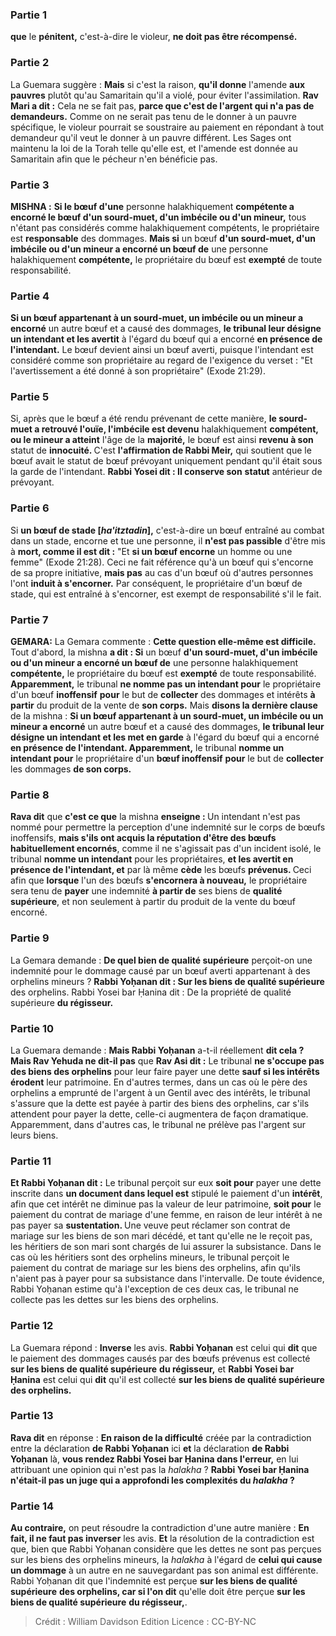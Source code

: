 
### Partie 1
<b>que</b> le <b>pénitent,</b> c'est-à-dire le violeur, <b>ne doit pas être récompensé.</b>

### Partie 2
La Guemara suggère : <b>Mais</b> si c'est la raison, <b>qu'il donne</b> l'amende <b>aux pauvres</b> plutôt qu'au Samaritain qu'il a violé, pour éviter l'assimilation. <b>Rav Mari a dit :</b> Cela ne se fait pas, <b>parce que c'est de l'argent qui n'a pas de demandeurs.</b> Comme on ne serait pas tenu de le donner à un pauvre spécifique, le violeur pourrait se soustraire au paiement en répondant à tout demandeur qu'il veut le donner à un pauvre différent. Les Sages ont maintenu la loi de la Torah telle qu'elle est, et l'amende est donnée au Samaritain afin que le pécheur n'en bénéficie pas.

### Partie 3
<strong>MISHNA :</strong> <b>Si le bœuf d'une</b> personne halakhiquement <b>compétente a encorné le bœuf d'un sourd-muet, d'un imbécile ou d'un mineur,</b> tous n'étant pas considérés comme halakhiquement compétents, le propriétaire est <b>responsable</b> des dommages. <b>Mais si</b> un bœuf <b>d'un sourd-muet, d'un imbécile ou d'un mineur a encorné un bœuf de</b> une personne halakhiquement <b>compétente,</b> le propriétaire du bœuf est <b>exempté</b> de toute responsabilité.

### Partie 4
<b>Si un bœuf appartenant à un sourd-muet, un imbécile ou un mineur a encorné</b> un autre bœuf et a causé des dommages, <b>le tribunal leur désigne un intendant et les avertit</b> à l'égard du bœuf qui a encorné <b>en présence de l'intendant.</b> Le bœuf devient ainsi un bœuf averti, puisque l'intendant est considéré comme son propriétaire au regard de l'exigence du verset : "Et l'avertissement a été donné à son propriétaire" (Exode 21:29).

### Partie 5
Si, après que le bœuf a été rendu prévenant de cette manière, <b>le sourd-muet a retrouvé l'ouïe, l'imbécile est devenu</b> halakhiquement <b>compétent, ou le mineur a atteint</b> l'âge de la <b>majorité,</b> le bœuf est ainsi <b>revenu à son</b> statut de <b>innocuité. </b> C'est <b>l'affirmation de Rabbi Meir,</b> qui soutient que le bœuf avait le statut de bœuf prévoyant uniquement pendant qu'il était sous la garde de l'intendant. <b>Rabbi Yosei dit : Il conserve son</b> <b>statut</b> antérieur de prévoyant.

### Partie 6
Si <b>un bœuf de stade [<i>ha'itztadin</i>],</b> c'est-à-dire un bœuf entraîné au combat dans un stade, encorne et tue une personne, il <b>n'est pas passible</b> d'être mis à <b>mort, comme il est dit :</b> "Et <b>si un bœuf encorne</b> un homme ou une femme" (Exode 21:28). Ceci ne fait référence qu'à un bœuf qui s'encorne de sa propre initiative, <b>mais pas</b> au cas d'un bœuf où d'autres personnes l'ont <b>induit à s'encorner.</b> Par conséquent, le propriétaire d'un bœuf de stade, qui est entraîné à s'encorner, est exempt de responsabilité s'il le fait.

### Partie 7
<strong>GEMARA:</strong> La Gemara commente : <b>Cette question elle-même est difficile.</b> Tout d'abord, la mishna <b>a dit : Si</b> un bœuf <b>d'un sourd-muet, d'un imbécile ou d'un mineur a encorné un bœuf de</b> une personne halakhiquement <b>compétente,</b> le propriétaire du bœuf est <b>exempté</b> de toute responsabilité. <b>Apparemment,</b> le tribunal <b>ne nomme pas un intendant pour</b> le propriétaire d'un bœuf <b>inoffensif</b> <b>pour</b> le but de <b>collecter</b> des dommages et intérêts <b>à partir</b> du produit de la vente de <b>son corps.</b> Mais <b>disons la dernière clause</b> de la mishna : <b>Si un bœuf appartenant à un sourd-muet, un imbécile ou un mineur a encorné</b> un autre bœuf et a causé des dommages, <b>le tribunal leur désigne un intendant et les met en garde</b> à l'égard du bœuf qui a encorné <b>en présence de l'intendant. Apparemment,</b> le tribunal <b>nomme un intendant pour</b> le propriétaire d'un <b>bœuf inoffensif</b> <b>pour</b> le but de <b>collecter</b> les dommages <b>de son corps.</b>

### Partie 8
<b>Rava dit</b> que <b>c'est ce que</b> la mishna <b>enseigne : </b> Un intendant n'est pas nommé pour permettre la perception d'une indemnité sur le corps de bœufs inoffensifs, <b>mais s'ils ont acquis la réputation d'être des bœufs habituellement encornés</b>, comme il ne s'agissait pas d'un incident isolé, le tribunal <b>nomme un intendant</b> pour les propriétaires, <b>et les avertit en présence de l'intendant, et</b> par là même <b>cède</b> les bœufs <b>prévenus. </b> Ceci afin que <b>lorsque</b> l'un des bœufs <b>s'encornera à nouveau,</b> le propriétaire sera tenu de <b>payer</b> une indemnité <b>à partir de</b> ses biens de <b>qualité supérieure</b>, et non seulement à partir du produit de la vente du bœuf encorné.

### Partie 9
La Gemara demande : <b>De quel bien de qualité supérieure</b> perçoit-on une indemnité pour le dommage causé par un bœuf averti appartenant à des orphelins mineurs ? <b>Rabbi Yoḥanan dit : Sur les biens de qualité supérieure</b> des orphelins. Rabbi Yosei bar Ḥanina dit : De la propriété de qualité supérieure</b> <b>du régisseur.</b>

### Partie 10
La Guemara demande : <b>Mais Rabbi Yoḥanan</b> a-t-il réellement <b>dit cela ? Mais Rav Yehuda ne dit-il pas</b> que <b>Rav Asi dit :</b> Le tribunal <b>ne s'occupe pas des biens des orphelins</b> pour leur faire payer une dette <b>sauf si les intérêts érodent</b> leur patrimoine. En d'autres termes, dans un cas où le père des orphelins a emprunté de l'argent à un Gentil avec des intérêts, le tribunal s'assure que la dette est payée à partir des biens des orphelins, car s'ils attendent pour payer la dette, celle-ci augmentera de façon dramatique. Apparemment, dans d'autres cas, le tribunal ne prélève pas l'argent sur leurs biens.

### Partie 11
<b>Et Rabbi Yoḥanan dit :</b> Le tribunal perçoit sur eux <b>soit pour</b> payer une dette inscrite dans <b>un document dans lequel est</b> stipulé le paiement d'un <b>intérêt</b>, afin que cet intérêt ne diminue pas la valeur de leur patrimoine, <b>soit pour</b> le paiement du contrat de mariage d'une femme, en raison</b> de leur intérêt à ne pas payer sa <b>sustentation. </b> Une veuve peut réclamer son contrat de mariage sur les biens de son mari décédé, et tant qu'elle ne le reçoit pas, les héritiers de son mari sont chargés de lui assurer la subsistance. Dans le cas où les héritiers sont des orphelins mineurs, le tribunal perçoit le paiement du contrat de mariage sur les biens des orphelins, afin qu'ils n'aient pas à payer pour sa subsistance dans l'intervalle. De toute évidence, Rabbi Yoḥanan estime qu'à l'exception de ces deux cas, le tribunal ne collecte pas les dettes sur les biens des orphelins.

### Partie 12
La Guemara répond : <b>Inverse</b> les avis. <b>Rabbi Yoḥanan</b> est celui qui <b>dit</b> que le paiement des dommages causés par des bœufs prévenus est collecté <b>sur les biens de qualité supérieure</b> <b>du régisseur,</b> et <b>Rabbi Yosei bar Ḥanina</b> est celui qui <b>dit</b> qu'il est collecté <b>sur les biens de qualité supérieure</b> <b>des orphelins.</b>

### Partie 13
<b>Rava dit</b> en réponse : <b>En raison de la difficulté</b> créée par la contradiction entre la déclaration <b>de Rabbi Yoḥanan</b> ici <b>et</b> la déclaration <b>de Rabbi Yoḥanan</b> là, <b>vous rendez Rabbi Yosei bar Ḥanina dans l'erreur,</b> en lui attribuant une opinion qui n'est pas la <i>halakha</i> ? <b>Rabbi Yosei bar Ḥanina n'était-il pas un juge qui a approfondi les complexités du <i>halakha</i> ?</b>

### Partie 14
<b>Au contraire,</b> on peut résoudre la contradiction d'une autre manière : <b>En fait, il ne faut pas inverser</b> les avis. <b>Et</b> la résolution de la contradiction est que, bien que Rabbi Yoḥanan considère que les dettes ne sont pas perçues sur les biens des orphelins mineurs, la <i>halakha</i> à l'égard de <b>celui qui cause un dommage</b> à un autre en ne sauvegardant pas son animal</b> est différente. Rabbi Yoḥanan dit</b> que l'indemnité est perçue <b>sur les biens de qualité supérieure</b> <b>des orphelins, car si l'on dit</b> qu'elle doit être perçue <b>sur les biens de qualité supérieure</b> <b>du régisseur,</b>.

>Crédit : William Davidson Edition
>Licence : CC-BY-NC